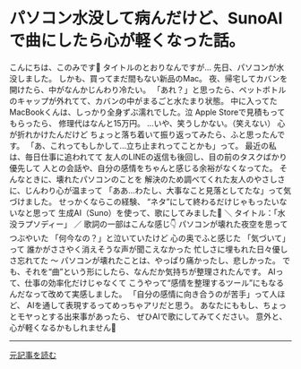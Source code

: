 # パソコン水没して病んだけど、SunoAIで曲にしたら心が軽くなった話。

こんにちは、このみです🌷
タイトルのとおりなんですが…
先日、パソコンが水没しました。
しかも、買ってまだ間もない新品のMac。
夜、帰宅してカバンを開けたら、中がなんかじんわり冷たい。
「あれ？」と思ったら、ペットボトルのキャップが外れてて、カバンの中がまるごと水たまり状態。
中に入ってたMacBookくんは、しっかり全身ずぶ濡れでした。泣
Apple Storeで見積もってもらったら、
修理代はなんと15万円。
…いや、笑うしかない。（笑えない）
心が折れかけたんだけど
ちょっと落ち着いて振り返ってみたら、ふと思ったんです。
「あ、これってもしかして…立ち止まれってことかも」って。
最近の私は、毎日仕事に追われてて
友人のLINEの返信も後回し、目の前のタスクばかり優先して
人との会話や、自分の感情をちゃんと感じる余裕がなくなってた。
そんなときに、壊れたパソコンのことを
解決のため調べてくれた友人のやさしさに、じんわり心が温まって
「ああ…わたし、大事なこと見落としてたな」って気づけました。
せっかくならこの経験、
“ネタ”にして終わるだけじゃもったいないなと思って
生成AI（Suno）を使って、歌にしてみました🎵
＼ タイトル：「水没ラプソディー」 ／
歌詞の一部はこんな感じ👇
パソコンが壊れた夜空を思ってつぶやいた
「何今なの？」と泣いていたけど
心の奥でふと感じた
「気づいて」って
誰かがささやく消えそうな声が聞こえなかった
忙しさに埋もれた日々優しさ忘れてた
〜
パソコンが壊れたことは、やっぱり痛かったし、悲しかった。
でも、それを“曲”という形にしたら、なんだか気持ちが整理されたんです。
AIって、仕事の効率化だけじゃなくて
こうやって“感情を整理するツール”にもなるんだなって改めて実感しました。
「自分の感情に向き合うのが苦手」って人ほど、
AIを通して表現するってめっちゃアリだと思う。
あなたにももし、ちょっとモヤっとする出来事があったら、
ぜひAIで歌にしてみてください。
意外と、心が軽くなるかもしれません🌼

---

[元記事を読む](https://note.com/konomi_aisensei/n/n65523bf849f7)